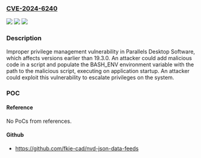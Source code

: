 ### [CVE-2024-6240](https://cve.mitre.org/cgi-bin/cvename.cgi?name=CVE-2024-6240)
![](https://img.shields.io/static/v1?label=Product&message=Parallels%20Desktop&color=blue)
![](https://img.shields.io/static/v1?label=Version&message=0%3C%2019.3.0%20&color=brighgreen)
![](https://img.shields.io/static/v1?label=Vulnerability&message=CWE-269%20Improper%20Privilege%20Management&color=brighgreen)

### Description

Improper privilege management vulnerability in Parallels Desktop Software, which affects versions earlier than 19.3.0. An attacker could add malicious code in a script and populate the BASH_ENV environment variable with the path to the malicious script, executing on application startup. An attacker could exploit this vulnerability to escalate privileges on the system.

### POC

#### Reference
No PoCs from references.

#### Github
- https://github.com/fkie-cad/nvd-json-data-feeds

